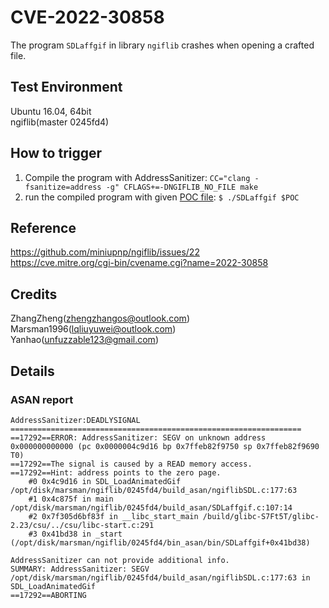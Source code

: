 # CVE-2022-30858
The program `SDLaffgif` in library `ngiflib` crashes when opening a crafted file.

## Test Environment
Ubuntu 16.04, 64bit  
ngiflib(master 0245fd4)

## How to trigger
1. Compile the program with AddressSanitizer: `CC="clang -fsanitize=address -g" CFLAGS+=-DNGIFLIB_NO_FILE make`
2. run the compiled program with given [POC file](https://raw.githubusercontent.com/Marsman1996/pocs/master/ngiflib/CVE-2022-30858/poc-SDLaffgif-0245fd4-SDL_LoadAnimatedGif-SEGV): `$ ./SDLaffgif $POC`

## Reference
https://github.com/miniupnp/ngiflib/issues/22  
https://cve.mitre.org/cgi-bin/cvename.cgi?name=2022-30858
## Credits
ZhangZheng(zhengzhangos@outlook.com)  
Marsman1996(lqliuyuwei@outlook.com)  
Yanhao(unfuzzable123@gmail.com)  

## Details

### ASAN report
```
AddressSanitizer:DEADLYSIGNAL
=================================================================
==17292==ERROR: AddressSanitizer: SEGV on unknown address 0x000000000000 (pc 0x0000004c9d16 bp 0x7ffeb82f9750 sp 0x7ffeb82f9690 T0)
==17292==The signal is caused by a READ memory access.
==17292==Hint: address points to the zero page.
    #0 0x4c9d16 in SDL_LoadAnimatedGif /opt/disk/marsman/ngiflib/0245fd4/build_asan/ngiflibSDL.c:177:63
    #1 0x4c875f in main /opt/disk/marsman/ngiflib/0245fd4/build_asan/SDLaffgif.c:107:14
    #2 0x7f305d6bf83f in __libc_start_main /build/glibc-S7Ft5T/glibc-2.23/csu/../csu/libc-start.c:291
    #3 0x41bd38 in _start (/opt/disk/marsman/ngiflib/0245fd4/bin_asan/bin/SDLaffgif+0x41bd38)

AddressSanitizer can not provide additional info.
SUMMARY: AddressSanitizer: SEGV /opt/disk/marsman/ngiflib/0245fd4/build_asan/ngiflibSDL.c:177:63 in SDL_LoadAnimatedGif
==17292==ABORTING
```